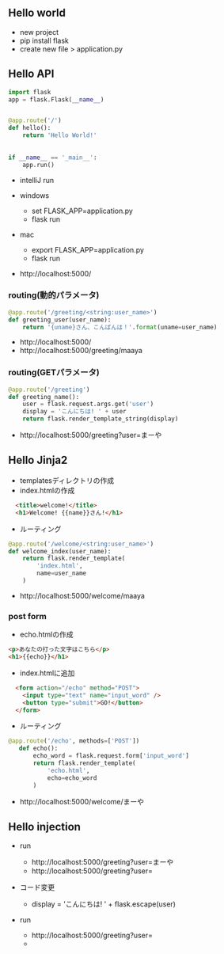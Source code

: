 ## Hello world

- new project
- pip install flask
- create new file > application.py

## Hello API

```python
import flask
app = flask.Flask(__name__)


@app.route('/')
def hello():
    return 'Hello World!'
    
    
if __name__ == '_main__':
    app.run()
```

- intelliJ run
- windows
  - set FLASK_APP=application.py
  - flask run
- mac
  - export FLASK_APP=application.py
  - flask run
    
    
- http://localhost:5000/

### routing(動的パラメータ)

```python
@app.route('/greeting/<string:user_name>')
def greeting_user(user_name):
    return '{uname}さん、こんばんは！'.format(uname=user_name)
```

- http://localhost:5000/
- http://localhost:5000/greeting/maaya

### routing(GETパラメータ)

```python
@app.route('/greeting')
def greeting_name():
    user = flask.request.args.get('user')
    display = 'こんにちは! ' + user
    return flask.render_template_string(display)
```

- http://localhost:5000/greeting?user=まーや

## Hello Jinja2

- templatesディレクトリの作成
- index.htmlの作成
```html
  <title>welcome!</title>
  <h1>Welcome! {{name}}さん!</h1>
```
    
    
- ルーティング
```python
@app.route('/welcome/<string:user_name>')
def welcome_index(user_name):
    return flask.render_template(
        'index.html',
        name=user_name
    )
```

- http://localhost:5000/welcome/maaya

### post form

- echo.htmlの作成
```html
<p>あなたの打った文字はこちら</p>
<h1>{{echo}}</h1>
```

- index.htmlに追加
```html
  <form action="/echo" method="POST">
    <input type="text" name="input_word" />
    <button type="submit">GO!</button>
  </form>
```

- ルーティング
```python
@app.route('/echo', methods=['POST'])
   def echo():
       echo_word = flask.request.form['input_word']
       return flask.render_template(
           'echo.html',
           echo=echo_word
       )
```

- http://localhost:5000/welcome/まーや

## Hello injection

- run
    - http://localhost:5000/greeting?user=まーや
    - http://localhost:5000/greeting?user=<script>alert("hack")</script>
    
- コード変更
    - display = 'こんにちは! ' + flask.escape(user)

- run 
    -  http://localhost:5000/greeting?user=<script>alert("hack")</script>
    -  